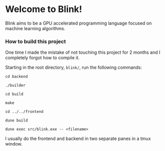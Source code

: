 # Welcome to Blink!

Blink aims to be a GPU accelerated programming language focused on machine learning algorithms.

### How to build this project

One time I made the mistake of not touching this project for 2 months and I completely forgot how to compile it. 

Starting in the root directory, `blink/`, run the following commands: 

`cd backend`

`./builder`

`cd build`

`make`

`cd ../../frontend`

`dune build`

`dune exec src/blink.exe -- <filename>`

I usually do the frontend and backend in two separate panes in a tmux window.